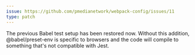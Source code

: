 ```yaml
---
issue: https://github.com/pmedianetwork/webpack-config/issues/11
type: patch
---
```


The previous Babel test setup has been restored now. Without this addition, @babel/preset-env is specific to browsers and the code will compile to something that's not compatible with Jest.
